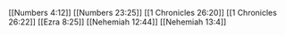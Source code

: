 [[Numbers 4:12]]
[[Numbers 23:25]]
[[1 Chronicles 26:20]]
[[1 Chronicles 26:22]]
[[Ezra 8:25]]
[[Nehemiah 12:44]]
[[Nehemiah 13:4]]

